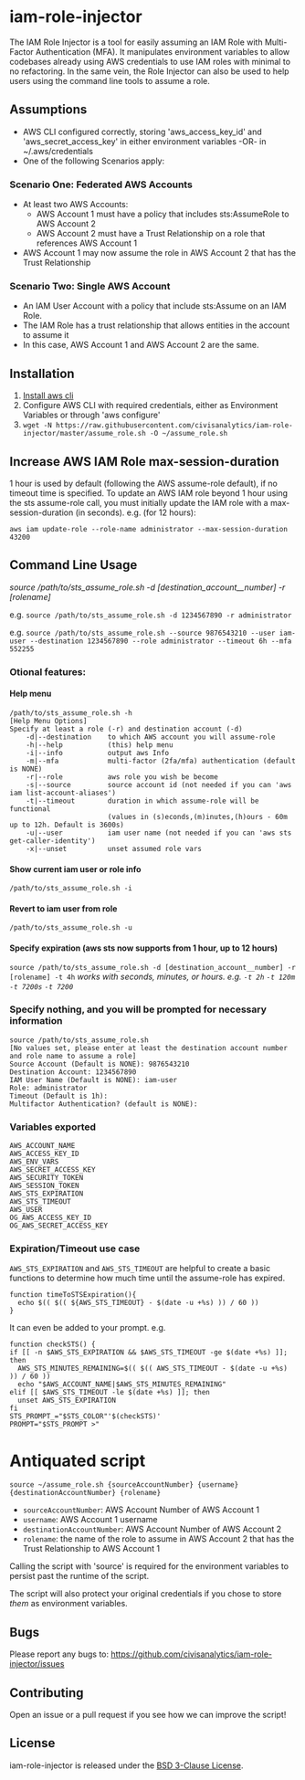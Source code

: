 # iam-role-injector

The IAM Role Injector is a tool for easily assuming an IAM Role with
Multi-Factor Authentication (MFA). It manipulates environment variables
to allow codebases already using AWS credentials to use IAM roles with minimal to no
refactoring. In the same vein, the Role Injector can also be used to help users using the
command line tools to assume a role.

## Assumptions
 - AWS CLI configured correctly, storing 'aws_access_key_id' and
   'aws_secret_access_key' in either environment variables -OR- in
   ~/.aws/credentials
 - One of the following Scenarios apply:

### Scenario One: Federated AWS Accounts
 - At least two AWS Accounts:
   - AWS Account 1 must have a policy that includes sts:AssumeRole to AWS Account 2
   - AWS Account 2 must have a Trust Relationship on a role that references AWS Account 1
 - AWS Account 1 may now assume the role in AWS Account 2 that has the Trust Relationship

### Scenario Two: Single AWS Account
 - An IAM User Account with a policy that include sts:Assume on an IAM
   Role.
 - The IAM Role has a trust relationship that allows entities in the
   account to assume it
 - In this case, AWS Account 1 and AWS Account 2 are the same.

## Installation

1. [Install aws cli](http://docs.aws.amazon.com/cli/latest/userguide/installing.html)
2. Configure AWS CLI with required credentials, either as Environment
   Variables or through 'aws configure'
3. `wget -N https://raw.githubusercontent.com/civisanalytics/iam-role-injector/master/assume_role.sh -O ~/assume_role.sh`

## Increase AWS IAM Role max-session-duration
1 hour is used by default (following the AWS assume-role default), if no timeout time is specified.
To update an AWS IAM role beyond 1 hour using the sts assume-role call, you must initially update the IAM role with a max-session-duration (in seconds).
e.g. (for 12 hours):

`aws iam update-role --role-name administrator --max-session-duration 43200`

## Command Line Usage

*source /path/to/sts_assume_role.sh -d [destination_account__number] -r [rolename]*

e.g.
`source /path/to/sts_assume_role.sh -d 1234567890 -r administrator`

e.g.
`source /path/to/sts_assume_role.sh --source 9876543210 --user iam-user --destination 1234567890 --role administrator --timeout 6h --mfa 552255`

### Otional features:
#### Help menu
```
/path/to/sts_assume_role.sh -h
[Help Menu Options]
Specify at least a role (-r) and destination account (-d)
    -d|--destination    to which AWS account you will assume-role
    -h|--help           (this) help menu
    -i|--info           output aws Info
    -m|--mfa            multi-factor (2fa/mfa) authentication (default is NONE)
    -r|--role           aws role you wish be become
    -s|--source         source account id (not needed if you can 'aws iam list-account-aliases')
    -t|--timeout        duration in which assume-role will be functional
                        (values in (s)econds,(m)inutes,(h)ours - 60m up to 12h. Default is 3600s)
    -u|--user           iam user name (not needed if you can 'aws sts get-caller-identity')
    -x|--unset          unset assumed role vars
```

#### Show current iam user or role info
`/path/to/sts_assume_role.sh -i`
#### Revert to iam user from role
`/path/to/sts_assume_role.sh -u`
#### Specify expiration (aws sts now supports from 1 hour, up to 12 hours)
`source /path/to/sts_assume_role.sh -d [destination_account__number] -r [rolename] -t 4h`
*works with seconds, minutes, or hours. e.g. `-t 2h` `-t 120m` `-t 7200s` `-t 7200`*
### Specify nothing, and you will be prompted for necessary information
```
source /path/to/sts_assume_role.sh
[No values set, please enter at least the destination account number and role name to assume a role]
Source Account (Default is NONE): 9876543210
Destination Account: 1234567890
IAM User Name (Default is NONE): iam-user
Role: administrator
Timeout (Default is 1h):
Multifactor Authentication? (default is NONE):
```

### Variables exported
```
AWS_ACCOUNT_NAME
AWS_ACCESS_KEY_ID
AWS_ENV_VARS
AWS_SECRET_ACCESS_KEY
AWS_SECURITY_TOKEN
AWS_SESSION_TOKEN
AWS_STS_EXPIRATION
AWS_STS_TIMEOUT
AWS_USER
OG_AWS_ACCESS_KEY_ID
OG_AWS_SECRET_ACCESS_KEY
```

### Expiration/Timeout use case
`AWS_STS_EXPIRATION` and `AWS_STS_TIMEOUT` are helpful to create a basic functions to determine how much time until the assume-role has
expired.

```
function timeToSTSExpiration(){
  echo $(( $(( ${AWS_STS_TIMEOUT} - $(date -u +%s) )) / 60 ))
}
```

It can even be added to your prompt. e.g.
```
function checkSTS() {
if [[ -n $AWS_STS_EXPIRATION && $AWS_STS_TIMEOUT -ge $(date +%s) ]]; then
  AWS_STS_MINUTES_REMAINING=$(( $(( AWS_STS_TIMEOUT - $(date -u +%s) )) / 60 ))
  echo "$AWS_ACCOUNT_NAME|$AWS_STS_MINUTES_REMAINING"
elif [[ $AWS_STS_TIMEOUT -le $(date +%s) ]]; then
  unset AWS_STS_EXPIRATION
fi
STS_PROMPT_="$STS_COLOR"'$(checkSTS)'
PROMPT="$STS_PROMPT >"
```

# Antiquated script
```
source ~/assume_role.sh {sourceAccountNumber} {username} {destinationAccountNumber} {rolename}
```

 - `sourceAccountNumber`: AWS Account Number of AWS Account 1
 - `username`: AWS Account 1 username
 - `destinationAccountNumber`: AWS Account Number of AWS Account 2
 - `rolename`: the name of the role to assume in AWS Account 2 that has the Trust Relationship to AWS Account 1

Calling the script with 'source' is required for the
environment variables to persist past the runtime of the script.

The script will also protect your original credentials if you chose to
store *them* as environment variables.

## Bugs

Please report any bugs to:
https://github.com/civisanalytics/iam-role-injector/issues

## Contributing

Open an issue or a pull request if you see how we can improve the
script!


## License

 iam-role-injector is released under the [BSD 3-Clause License](LICENSE.txt).
